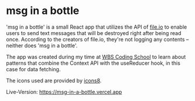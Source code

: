 # msg in a bottle

'msg in a bottle' is a small React app that utilizes the API of [file.io](https://file.io) to enable users to send text messages that will be destroyed right after being read once. According to the creators of file.io, they're not logging any contents – neither does 'msg in a bottle'.

The app was created during my time at [WBS Coding School](https://www.wbscodingschool.com) to learn about patterns that combine the Context API with the useReducer hook, in this case for data fetching.

The icons used are provided by [icons8](https://www.icons8.com).

Live-Version: https://msg-in-a-bottle.vercel.app
